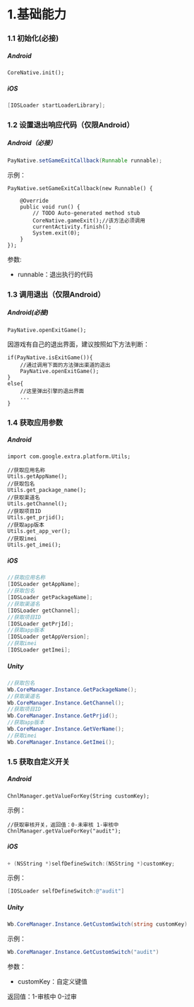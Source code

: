 # 1.基础能力

### 1.1 初始化\(必接\)

##### Android

```text
CoreNative.init();
```

##### iOS

```objective-c
[IOSLoader startLoaderLibrary];
```

### 1.2 设置退出响应代码（仅限Android）

##### Android（必接）

```java
PayNative.setGameExitCallback(Runnable runnable);
```

示例：

```text
PayNative.setGameExitCallback(new Runnable() {

    @Override
    public void run() {
        // TODO Auto-generated method stub
        CoreNative.gameExit();//该方法必须调用
        currentActivity.finish();
        System.exit(0);
    }
});
```

参数:

- runnable：退出执行的代码

### 1.3 调用退出（仅限Android）

##### Android(必接)

```text
PayNative.openExitGame();
```

因游戏有自己的退出界面，建议按照如下方法判断：

```text
if(PayNative.isExitGame()){
    //通过调用下面的方法弹出渠道的退出
    PayNative.openExitGame();
}
else{
    //这里弹出引擎的退出界面
    ...
}
```

### 1.4 获取应用参数

##### Android

```text
import com.google.extra.platform.Utils;

//获取应用名称
Utils.getAppName();
//获取包名
Utils.get_package_name();
//获取渠道名
Utils.getChannel();
//获取项目ID
Utils.get_prjid();
//获取app版本
Utils.get_app_ver();
//获取imei
Utils.get_imei();
```

##### iOS

```objective-c
//获取应用名称
[IOSLoader getAppName];
//获取包名
[IOSLoader getPackageName];
//获取渠道名
[IOSLoader getChannel];
//获取项目ID
[IOSLoader getPrjId];
//获取app版本
[IOSLoader getAppVersion];
//获取imei
[IOSLoader getImei];
```

##### Unity

```c#
//获取包名
Wb.CoreManager.Instance.GetPackageName();
//获取渠道名
Wb.CoreManager.Instance.GetChannel();
//获取项目ID
Wb.CoreManager.Instance.GetPrjid();
//获取app版本
Wb.CoreManager.Instance.GetVerName();
//获取imei
Wb.CoreManager.Instance.GetImei();
```

### 1.5 获取自定义开关

##### Android

```text
ChnlManager.getValueForKey(String customKey);
```

示例：

```
//获取审核开关，返回值：0-未审核 1-审核中
ChnlManager.getValueForKey("audit");
```

##### iOS

```objective-c
+ (NSString *)selfDefineSwitch:(NSString *)customKey;
```

示例：

```objective-c
[IOSLoader selfDefineSwitch:@"audit"]
```

##### Unity

```c#
Wb.CoreManager.Instance.GetCustomSwitch(string customKey)
```

示例：

```c#
Wb.CoreManager.Instance.GetCustomSwitch("audit")
```

参数：

- customKey：自定义键值

返回值：1-审核中  0-过审